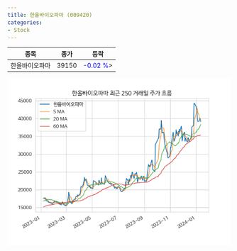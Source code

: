 ```yaml
---
title: 한올바이오파마 (009420)
categories:
- Stock
---
```


|종목|종가|등락|
|----|----|----|
|한올바이오파마|39150|<span style="color: blue">-0.02 %</span>>|

<!-- more -->

![009420](/assets/images/stock/009420.png)